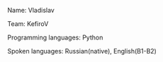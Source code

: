 Name: Vladislav

Team: KefiroV

Programming languages: Python

Spoken languages: Russian(native), English(B1-B2)
